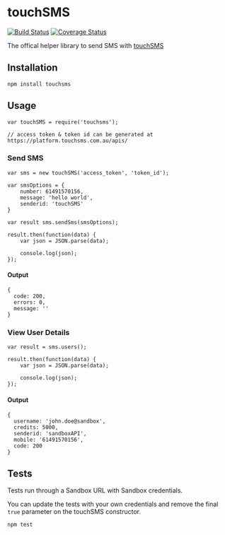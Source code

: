 touchSMS 
=========

[![Build Status](https://travis-ci.org/touchsms/touchsms-node.svg?branch=master)](https://travis-ci.org/touchsms/touchsms-node)
[![Coverage Status](https://coveralls.io/repos/github/touchsms/touchsms-node/badge.svg?branch=master)](https://coveralls.io/github/touchsms/touchsms-node?branch=master)

The offical helper library to send SMS with [touchSMS](https://touchsms.com.au)

## Installation

    npm install touchsms

## Usage

    var touchSMS = require('touchsms');

    // access token & token id can be generated at https://platform.touchsms.com.au/apis/

### Send SMS
    var sms = new touchSMS('access_token', 'token_id'); 

    var smsOptions = {
        number: 61491570156,
        message: 'hello world',
        senderid: 'touchSMS'
    }

    var result sms.sendSms(smsOptions);

    result.then(function(data) {
        var json = JSON.parse(data);

        console.log(json);
    });

#### Output

    { 
      code: 200,
      errors: 0,
      message: ''
    }

### View User Details

    var result = sms.users();

    result.then(function(data) {
        var json = JSON.parse(data);

        console.log(json);
    });

#### Output

    { 
      username: 'john.doe@sandbox',
      credits: 5000,
      senderid: 'sandboxAPI',
      mobile: '61491570156',
      code: 200 
    }

## Tests
  Tests run through a Sandbox URL with Sandbox credentials. 

  You can update the tests with your own credentials and remove the final `true` parameter on the touchSMS constructor.

    npm test